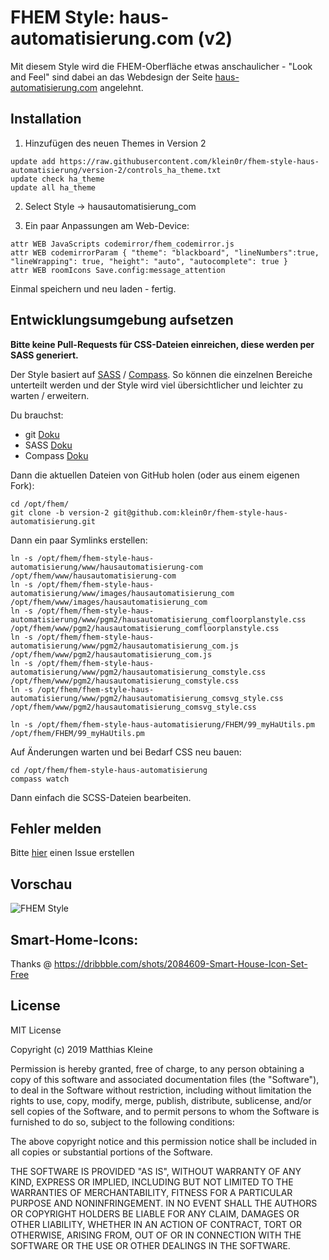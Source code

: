 # FHEM Style: haus-automatisierung.com (v2)

Mit diesem Style wird die FHEM-Oberfläche etwas anschaulicher - "Look and Feel" sind dabei an das Webdesign der Seite [haus-automatisierung.com](https://haus-automatisierung.com/) angelehnt.

## Installation

1. Hinzufügen des neuen Themes in Version 2

```
update add https://raw.githubusercontent.com/klein0r/fhem-style-haus-automatisierung/version-2/controls_ha_theme.txt
update check ha_theme
update all ha_theme
```

2. Select Style -> hausautomatisierung_com

3. Ein paar Anpassungen am Web-Device:

```
attr WEB JavaScripts codemirror/fhem_codemirror.js
attr WEB codemirrorParam { "theme": "blackboard", "lineNumbers":true, "lineWrapping": true, "height": "auto", "autocomplete": true }
attr WEB roomIcons Save.config:message_attention
```

Einmal speichern und neu laden - fertig.

## Entwicklungsumgebung aufsetzen

**Bitte keine Pull-Requests für CSS-Dateien einreichen, diese werden per SASS generiert.**

Der Style basiert auf [SASS](https://sass-lang.com/) / [Compass](http://compass-style.org/). So können die einzelnen Bereiche unterteilt werden und der Style wird viel übersichtlicher und leichter zu warten / erweitern.

Du brauchst:

- git [Doku](https://git-scm.com/book/de/v1/Los-geht%E2%80%99s-Git-installieren)
- SASS [Doku](https://sass-lang.com/install)
- Compass [Doku](http://compass-style.org/install/)

Dann die aktuellen Dateien von GitHub holen (oder aus einem eigenen Fork):

```
cd /opt/fhem/
git clone -b version-2 git@github.com:klein0r/fhem-style-haus-automatisierung.git
```

Dann ein paar Symlinks erstellen:

```
ln -s /opt/fhem/fhem-style-haus-automatisierung/www/hausautomatisierung-com /opt/fhem/www/hausautomatisierung-com
ln -s /opt/fhem/fhem-style-haus-automatisierung/www/images/hausautomatisierung_com /opt/fhem/www/images/hausautomatisierung_com
ln -s /opt/fhem/fhem-style-haus-automatisierung/www/pgm2/hausautomatisierung_comfloorplanstyle.css /opt/fhem/www/pgm2/hausautomatisierung_comfloorplanstyle.css
ln -s /opt/fhem/fhem-style-haus-automatisierung/www/pgm2/hausautomatisierung_com.js /opt/fhem/www/pgm2/hausautomatisierung_com.js
ln -s /opt/fhem/fhem-style-haus-automatisierung/www/pgm2/hausautomatisierung_comstyle.css /opt/fhem/www/pgm2/hausautomatisierung_comstyle.css
ln -s /opt/fhem/fhem-style-haus-automatisierung/www/pgm2/hausautomatisierung_comsvg_style.css /opt/fhem/www/pgm2/hausautomatisierung_comsvg_style.css

ln -s /opt/fhem/fhem-style-haus-automatisierung/FHEM/99_myHaUtils.pm /opt/fhem/FHEM/99_myHaUtils.pm
```

Auf Änderungen warten und bei Bedarf CSS neu bauen:

```
cd /opt/fhem/fhem-style-haus-automatisierung
compass watch
```

Dann einfach die SCSS-Dateien bearbeiten.

## Fehler melden

Bitte [hier](https://github.com/klein0r/fhem-style-haus-automatisierung/issues) einen Issue erstellen

## Vorschau

![FHEM Style](https://raw.githubusercontent.com/klein0r/fhem-style-haus-automatisierung/version-2/preview.png)

## Smart-Home-Icons:

Thanks @ https://dribbble.com/shots/2084609-Smart-House-Icon-Set-Free

## License

MIT License

Copyright (c) 2019 Matthias Kleine

Permission is hereby granted, free of charge, to any person obtaining a copy
of this software and associated documentation files (the "Software"), to deal
in the Software without restriction, including without limitation the rights
to use, copy, modify, merge, publish, distribute, sublicense, and/or sell
copies of the Software, and to permit persons to whom the Software is
furnished to do so, subject to the following conditions:

The above copyright notice and this permission notice shall be included in all
copies or substantial portions of the Software.

THE SOFTWARE IS PROVIDED "AS IS", WITHOUT WARRANTY OF ANY KIND, EXPRESS OR
IMPLIED, INCLUDING BUT NOT LIMITED TO THE WARRANTIES OF MERCHANTABILITY,
FITNESS FOR A PARTICULAR PURPOSE AND NONINFRINGEMENT. IN NO EVENT SHALL THE
AUTHORS OR COPYRIGHT HOLDERS BE LIABLE FOR ANY CLAIM, DAMAGES OR OTHER
LIABILITY, WHETHER IN AN ACTION OF CONTRACT, TORT OR OTHERWISE, ARISING FROM,
OUT OF OR IN CONNECTION WITH THE SOFTWARE OR THE USE OR OTHER DEALINGS IN THE
SOFTWARE.
